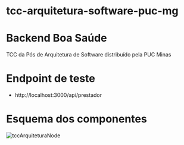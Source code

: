 # tcc-arquitetura-software-puc-mg

# Backend Boa Saúde
TCC da Pós de Arquitetura de Software distribuído pela PUC Minas

# Endpoint de teste

- http://localhost:3000/api/prestador

# Esquema dos componentes

![tccArquiteturaNode](https://user-images.githubusercontent.com/49907081/131767622-d927c789-cfab-4a2c-97e1-353f75d97fbf.jpg)
